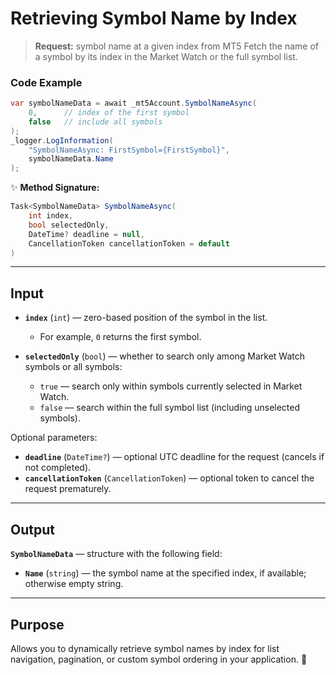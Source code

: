 # Retrieving Symbol Name by Index

> **Request:** symbol name at a given index from MT5
> Fetch the name of a symbol by its index in the Market Watch or the full symbol list.

### Code Example

```csharp
var symbolNameData = await _mt5Account.SymbolNameAsync(
    0,      // index of the first symbol
    false   // include all symbols
);
_logger.LogInformation(
    "SymbolNameAsync: FirstSymbol={FirstSymbol}",
    symbolNameData.Name
);
```

✨ **Method Signature:**

```csharp
Task<SymbolNameData> SymbolNameAsync(
    int index,
    bool selectedOnly,
    DateTime? deadline = null,
    CancellationToken cancellationToken = default
)
```

---

## Input

* **`index`** (`int`) — zero-based position of the symbol in the list.

  * For example, `0` returns the first symbol.
* **`selectedOnly`** (`bool`) — whether to search only among Market Watch symbols or all symbols:

  * `true`  — search only within symbols currently selected in Market Watch.
  * `false` — search within the full symbol list (including unselected symbols).

Optional parameters:

* **`deadline`** (`DateTime?`) — optional UTC deadline for the request (cancels if not completed).
* **`cancellationToken`** (`CancellationToken`) — optional token to cancel the request prematurely.

---

## Output

**`SymbolNameData`** — structure with the following field:

* **`Name`** (`string`) — the symbol name at the specified index, if available; otherwise empty string.

---

## Purpose

Allows you to dynamically retrieve symbol names by index for list navigation, pagination, or custom symbol ordering in your application. 🚀
